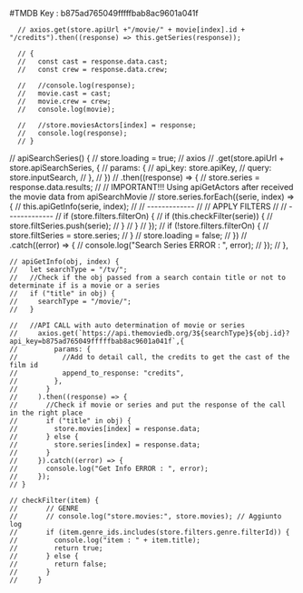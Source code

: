 #TMDB Key : b875ad765049fffffbab8ac9601a041f

      // axios.get(store.apiUrl +"/movie/" + movie[index].id + "/credits").then((response) => this.getSeries(response));

      // {
      //   const cast = response.data.cast;
      //   const crew = response.data.crew;

      //   //console.log(response);
      //   movie.cast = cast;
      //   movie.crew = crew;
      //   console.log(movie);

      //   //store.moviesActors[index] = response;
      //   console.log(response);
      // }

// apiSearchSeries() {
// store.loading = true;
// axios
// .get(store.apiUrl + store.apiSearchSeries, {
// params: {
// api_key: store.apiKey,
// query: store.inputSearch,
// },
// })
// .then((response) => {
// store.series = response.data.results;
// // IMPORTANT!!! Using apiGetActors after received the movie data from apiSearchMovie
// store.series.forEach((serie, index) => {
// this.apiGetInfo(serie, index);
// // -------------
// // APPLY FILTERS
// // -------------
// if (store.filters.filterOn) {
// if (this.checkFilter(serie)) {
// store.filtSeries.push(serie);
// }
// }
// });
// if (!store.filters.filterOn) {
// store.filtSeries = store.series;
// }
// store.loading = false;
// })
// .catch((error) => {
// console.log("Search Series ERROR : ", error);
// });
// },

    // apiGetInfo(obj, index) {
    //   let searchType = "/tv/";
    //   //Check if the obj passed from a search contain title or not to determinate if is a movie or a series
    //   if ("title" in obj) {
    //     searchType = "/movie/";
    //   }

    //   //API CALL with auto determination of movie or series
    //     axios.get(`https://api.themoviedb.org/3${searchType}${obj.id}?api_key=b875ad765049fffffbab8ac9601a041f`,{
    //         params: {
    //           //Add to detail call, the credits to get the cast of the film id
    //           append_to_response: "credits",
    //         },
    //       }
    //     ).then((response) => {
    //       //Check if movie or series and put the response of the call in the right place
    //       if ("title" in obj) {
    //         store.movies[index] = response.data;
    //       } else {
    //         store.series[index] = response.data;
    //       }
    //     }).catch((error) => {
    //       console.log("Get Info ERROR : ", error);
    //     });
    // }

    // checkFilter(item) {
    //       // GENRE
    //       // console.log("store.movies:", store.movies); // Aggiunto log
    //       if (item.genre_ids.includes(store.filters.genre.filterId)) {
    //         console.log("item : " + item.title);
    //         return true;
    //       } else {
    //         return false;
    //       }
    //     }
